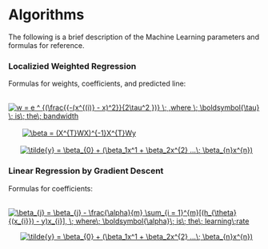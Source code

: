 # Algorithms

The following is a brief description of the Machine Learning parameters and formulas for
reference.

### Localizied Weighted Regression

Formulas for weights, coefficients, and predicted line: <br />

&nbsp;&nbsp;&nbsp;&nbsp;&nbsp;&nbsp; <a href="https://www.codecogs.com/eqnedit.php?latex=w&space;=&space;e&space;^&space;{(\frac{{-(x^{(i)}&space;-&space;x)^2}}{2\tau^2&space;})}&space;\;&space;,where&space;\;&space;\tau&space;\;&space;is\;&space;the\;&space;bandwidth" target="_blank"><img src="https://latex.codecogs.com/gif.latex?w&space;=&space;e&space;^&space;{(\frac{{-(x^{(i)}&space;-&space;x)^2}}{2\tau^2&space;})}&space;\;&space;,where&space;\;&space;\boldsymbol{\tau}&space;\;&space;is\;&space;the\;&space;bandwidth" title="w = e ^ {(\frac{{-(x^{(i)} - x)^2}}{2\tau^2 })} \; ,where \; \boldsymbol{\tau} \; is\; the\; bandwidth" /></a> <br />
<br />
&nbsp;&nbsp;&nbsp;&nbsp;&nbsp;&nbsp; <a href="https://www.codecogs.com/eqnedit.php?latex=\beta&space;=&space;(X^{T}WX)^{-1}X^{T}Wy" target="_blank"><img src="https://latex.codecogs.com/gif.latex?\beta&space;=&space;(X^{T}WX)^{-1}X^{T}Wy" title="\beta = (X^{T}WX)^{-1}X^{T}Wy" /></a> <br />
<br />
&nbsp;&nbsp;&nbsp;&nbsp;&nbsp;&nbsp;<a href="https://www.codecogs.com/eqnedit.php?latex=\tilde{y}&space;=&space;\beta_{0}&space;&plus;&space;(\beta_1x^1&space;&plus;&space;\beta_2x^{2}&space;...\;&space;\beta_{n-1}x^{n-1})" target="_blank"><img src="https://latex.codecogs.com/gif.latex?\tilde{y}&space;=&space;\beta_{0}&space;&plus;&space;(\beta_1x^1&space;&plus;&space;\beta_2x^{2}&space;...\;&space;\beta_{n}x^{n})" title="\tilde{y} = \beta_{0} + (\beta_1x^1 + \beta_2x^{2} ...\; \beta_{n}x^{n})" /></a>

### Linear Regression by Gradient Descent

Formulas for coefficients: <br />

&nbsp;&nbsp;&nbsp;&nbsp;&nbsp;&nbsp; <a href="https://www.codecogs.com/eqnedit.php?latex=\beta_{j}&space;=&space;\beta_{j}&space;-&space;\frac{\alpha}{m}&space;\sum_{i&space;=&space;1}^{m}[(h_{\theta}{(x_{i}})&space;-&space;y)x_{i}],&space;\;&space;where\;&space;\boldsymbol{\alpha}\;&space;is\;&space;the\;&space;learning\;rate" target="_blank"><img src="https://latex.codecogs.com/gif.latex?\beta_{j}&space;=&space;\beta_{j}&space;-&space;\frac{\alpha}{m}&space;\sum_{i&space;=&space;1}^{m}[(h_{\theta}{(x_{i}})&space;-&space;y)x_{i}],&space;\;&space;where\;&space;\boldsymbol{\alpha}\;&space;is\;&space;the\;&space;learning\;rate" title="\beta_{j} = \beta_{j} - \frac{\alpha}{m} \sum_{i = 1}^{m}[(h_{\theta}{(x_{i}}) - y)x_{i}], \; where\; \boldsymbol{\alpha}\; is\; the\; learning\;rate" /></a> <br />

&nbsp;&nbsp;&nbsp;&nbsp;&nbsp;&nbsp;<a href="https://www.codecogs.com/eqnedit.php?latex=\tilde{y}&space;=&space;\beta_{0}&space;&plus;&space;(\beta_1x^1&space;&plus;&space;\beta_2x^{2}&space;...\;&space;\beta_{n-1}x^{n-1})" target="_blank"><img src="https://latex.codecogs.com/gif.latex?\tilde{y}&space;=&space;\beta_{0}&space;&plus;&space;(\beta_1x^1&space;&plus;&space;\beta_2x^{2}&space;...\;&space;\beta_{n}x^{n})" title="\tilde{y} = \beta_{0} + (\beta_1x^1 + \beta_2x^{2} ...\; \beta_{n}x^{n})" /></a>


